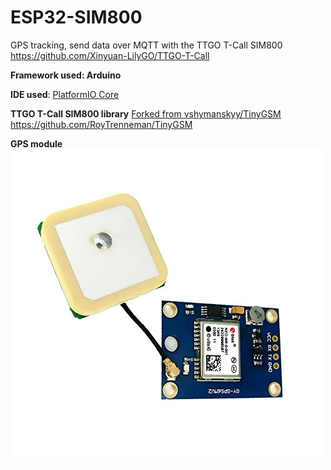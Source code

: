 # ESP32-SIM800
GPS tracking, send data over MQTT  with the TTGO T-Call SIM800
https://github.com/Xinyuan-LilyGO/TTGO-T-Call

**Framework used: Arduino**

**IDE used**:
[PlatformIO Core](https://docs.platformio.org/en/latest/quickstart.html)

**TTGO T-Call SIM800 library**
[Forked from vshymanskyy/TinyGSM](https://github.com/vshymanskyy/TinyGSM)
https://github.com/RoyTrenneman/TinyGSM

**GPS module**
![Alt text](./gps.jpg)
